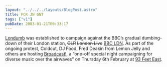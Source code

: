 ```yaml
---
layout: "../../../layouts/BlogPost.astro"
title: FCK JN GNT
tags: ["v1"]
pubDate: 2003-01-21T00:33:17
---
```


[Londumb][1] was established to campaign against the BBC&#8217;s gradual dumbing-down of their London station, <del>GLR</del> <del>London Live</del> [BBC LDN][2]. As part of the ongoing protest, Coldcut, DJ Food, Fred Deakin from Lemon Jelly and others are hosting [Broadcast!][3], a &#8220;one-off special night campaigning for diverse music over the airwaves&#8221; on Thursday 6th February at [93 Feet East][4].

[1]: http://www.londumb.co.uk/
[2]: http://www.bbc.co.uk/london/ "BBCi: London - have they spent so much money on terrible chat shows that they can't afford any music (or, in fact, vowels)?"
[3]: http://www.londumb.co.uk/nws11n.html "Londumb Live: Broadcast!"
[4]: http://www.93feeteast.co.uk/ "93 Feet East, Brick Lane"
